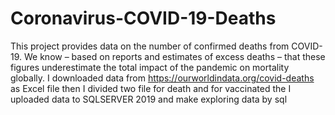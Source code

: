 # Coronavirus-COVID-19-Deaths
This project provides data on the number of confirmed deaths from COVID-19.
We know – based on reports and estimates of excess deaths – that these figures underestimate the total impact of the pandemic on mortality globally.
I downloaded data from 
https://ourworldindata.org/covid-deaths
as Excel file then I divided two file for death and for vaccinated 
the I uploaded data to SQLSERVER 2019 and make 
exploring data  by sql 




